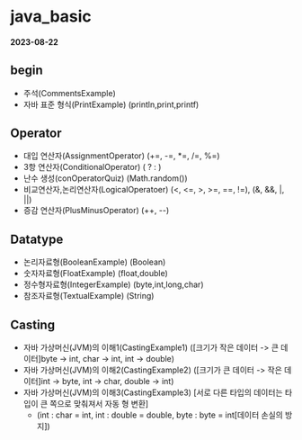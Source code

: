 # java_basic
#### **2023-08-22**
## **begin**
 * 주석(CommentsExample)
 * 자바 표준 형식(PrintExample) (println,print,printf)
   
## **Operator**
 * 대입 연산자(AssignmentOperator) (+=, -=, *=, /=, %=)
 * 3항 연산자(ConditionalOperator) (  ? : )
 * 난수 생성(conOperatorQuiz) (Math.random())
 * 비교연산자,논리연산자(LogicalOperatoer) (<, <=, >, >=, ==, !=), (&, &&, |, ||)
 * 증감 연산자(PlusMinusOperator) (++, --)

## **Datatype**
 * 논리자료형(BooleanExample) (Boolean)
 * 숫자자료형(FloatExample) (float,double)
 * 정수형자료형(IntegerExample) (byte,int,long,char)
 * 참조자료형(TextualExample) (String)

## **Casting**
* 자바 가상머신(JVM)의 이해1(CastingExample1) ([크기가 작은 데이터 -> 큰 데이터]byte -> int, char -> int, int -> double)
* 자바 가상머신(JVM)의 이해2(CastingExample2) ([크기가 큰 데이터 -> 작은 데이터]int -> byte, int -> char, double -> int)
* 자바 가상머신(JVM)의 이해3(CastingExample3) [서로 다른 타입의 데이터는 타입이 큰 쪽으로 맞춰져서 자동 형 변환]
  * (int : char = int, int : double = double, byte : byte = int[데이터 손실의 방지])
